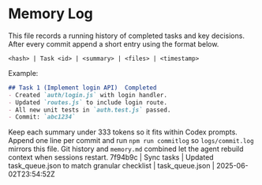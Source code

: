 # Memory Log

This file records a running history of completed tasks and key decisions. After
every commit append a short entry using the format below.

```
<hash> | Task <id> | <summary> | <files> | <timestamp>
```

Example:

```markdown
## Task 1 (Implement login API)  Completed
- Created `auth/login.js` with login handler.
- Updated `routes.js` to include login route.
- All new unit tests in `auth.test.js` passed.
- Commit: `abc1234`
```

Keep each summary under 333 tokens so it fits within Codex prompts. Append one line per commit and run `npm run commitlog` so `logs/commit.log` mirrors this file. Git history and `memory.md` combined let the agent rebuild context when sessions restart.
7f94b9c | Sync tasks | Updated task_queue.json to match granular checklist | task_queue.json | 2025-06-02T23:54:52Z
